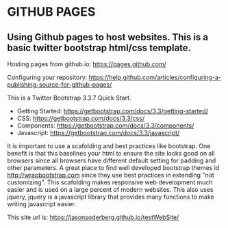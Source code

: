 GITHUB PAGES
=======

## Using Github pages to host websites.  This is a basic twitter bootstrap html/css template.

Hosting pages from github.io: https://pages.github.com/

Configuring your repository: https://help.github.com/articles/configuring-a-publishing-source-for-github-pages/

This is a Twitter Bootstrap 3.3.7 Quick Start.  

* Getting Started:  https://getbootstrap.com/docs/3.3/getting-started/ 
* CSS:              https://getbootstrap.com/docs/3.3/css/
* Components:       https://getbootstrap.com/docs/3.3/components/
* Javascript:       https://getbootstrap.com/docs/3.3/javascript/

It is important to use a scafolding and best practices like bootstrap.  One benefit is that this baselines your html to ensure the 
site looks good on all browsers since all browsers have different default setting for padding and other parameters. A great place
to find well developed bootstrap themes id http://wrapbootstrap.com since they use best practices in extending "not customizing". 
This scafolding makes responsive web development much easier and is used on a large percent of modern websites. This also uses 
jquery, jquery is a javascript library that provides many functions to make writing javascript easier.

This site url is: https://jasonsoderberg.github.io/testWebSite/
